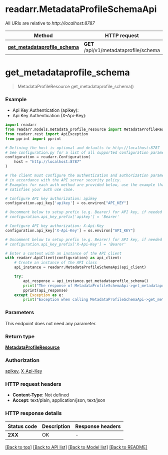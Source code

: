 # readarr.MetadataProfileSchemaApi

All URIs are relative to *http://localhost:8787*

Method | HTTP request | Description
------------- | ------------- | -------------
[**get_metadataprofile_schema**](MetadataProfileSchemaApi.md#get_metadataprofile_schema) | **GET** /api/v1/metadataprofile/schema | 


# **get_metadataprofile_schema**
> MetadataProfileResource get_metadataprofile_schema()

### Example

* Api Key Authentication (apikey):
* Api Key Authentication (X-Api-Key):

```python
import readarr
from readarr.models.metadata_profile_resource import MetadataProfileResource
from readarr.rest import ApiException
from pprint import pprint

# Defining the host is optional and defaults to http://localhost:8787
# See configuration.py for a list of all supported configuration parameters.
configuration = readarr.Configuration(
    host = "http://localhost:8787"
)

# The client must configure the authentication and authorization parameters
# in accordance with the API server security policy.
# Examples for each auth method are provided below, use the example that
# satisfies your auth use case.

# Configure API key authorization: apikey
configuration.api_key['apikey'] = os.environ["API_KEY"]

# Uncomment below to setup prefix (e.g. Bearer) for API key, if needed
# configuration.api_key_prefix['apikey'] = 'Bearer'

# Configure API key authorization: X-Api-Key
configuration.api_key['X-Api-Key'] = os.environ["API_KEY"]

# Uncomment below to setup prefix (e.g. Bearer) for API key, if needed
# configuration.api_key_prefix['X-Api-Key'] = 'Bearer'

# Enter a context with an instance of the API client
with readarr.ApiClient(configuration) as api_client:
    # Create an instance of the API class
    api_instance = readarr.MetadataProfileSchemaApi(api_client)

    try:
        api_response = api_instance.get_metadataprofile_schema()
        print("The response of MetadataProfileSchemaApi->get_metadataprofile_schema:\n")
        pprint(api_response)
    except Exception as e:
        print("Exception when calling MetadataProfileSchemaApi->get_metadataprofile_schema: %s\n" % e)
```



### Parameters

This endpoint does not need any parameter.

### Return type

[**MetadataProfileResource**](MetadataProfileResource.md)

### Authorization

[apikey](../README.md#apikey), [X-Api-Key](../README.md#X-Api-Key)

### HTTP request headers

 - **Content-Type**: Not defined
 - **Accept**: text/plain, application/json, text/json

### HTTP response details

| Status code | Description | Response headers |
|-------------|-------------|------------------|
**2XX** | OK |  -  |

[[Back to top]](#) [[Back to API list]](../README.md#documentation-for-api-endpoints) [[Back to Model list]](../README.md#documentation-for-models) [[Back to README]](../README.md)

